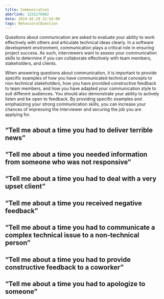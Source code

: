 ```yaml
---
title: Communication
abbrlink: 1255276062
date: 2024-02-29 22:54:00
tags: BehavioralQuestion
---
```

Questions about communication are asked to evaluate your ability to work effectively with others and articulate technical ideas clearly. In a software development environment, communication plays a critical role in ensuring project success. As such, interviewers want to assess your communication skills to determine if you can collaborate effectively with team members, stakeholders, and clients.

When answering questions about communication, it is important to provide specific examples of how you have communicated technical concepts to non-technical stakeholders, how you have provided constructive feedback to team members, and how you have adapted your communication style to suit different audiences. You should also demonstrate your ability to actively listen and be open to feedback. By providing specific examples and emphasizing your strong communication skills, you can increase your chances of impressing the interviewer and securing the job you are applying for.
<!--more-->

## “Tell me about a time you had to deliver terrible news”

## “Tell me about a time you needed information from someone who was not responsive”

## “Tell me about a time you had to deal with a very upset client”

## “Tell me about a time you received negative feedback”

## “Tell me about a time you had to communicate a complex technical issue to a non-technical person”

## “Tell me about a time you had to provide constructive feedback to a coworker”

## “Tell me about a time you had to apologize to someone”

